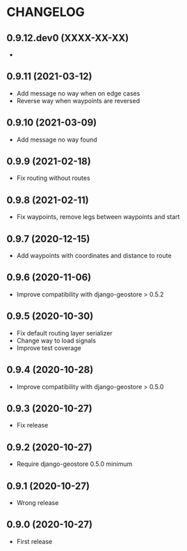 CHANGELOG
=========

0.9.12.dev0     (XXXX-XX-XX)
---------------------------

*

0.9.11         (2021-03-12)
---------------------------

* Add message no way when on edge cases
* Reverse way when waypoints are reversed

0.9.10         (2021-03-09)
---------------------------

* Add message no way found

0.9.9          (2021-02-18)
---------------------------

* Fix routing without routes

0.9.8          (2021-02-11)
---------------------------

* Fix waypoints, remove legs between waypoints and start

0.9.7          (2020-12-15)
---------------------------

* Add waypoints with coordinates and distance to route

0.9.6          (2020-11-06)
---------------------------

* Improve compatibility with django-geostore > 0.5.2

0.9.5          (2020-10-30)
---------------------------

* Fix default routing layer serializer
* Change way to load signals
* Improve test coverage


0.9.4          (2020-10-28)
---------------------------

* Improve compatibility with django-geostore > 0.5.0


0.9.3          (2020-10-27)
---------------------------

* Fix release


0.9.2          (2020-10-27)
---------------------------

* Require django-geostore 0.5.0 minimum


0.9.1          (2020-10-27)
---------------------------

* Wrong release


0.9.0          (2020-10-27)
---------------------------

* First release
